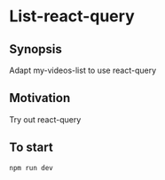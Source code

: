 
# List-react-query

## Synopsis

Adapt my-videos-list to use react-query

## Motivation

Try out react-query

## To start

`npm run dev`

